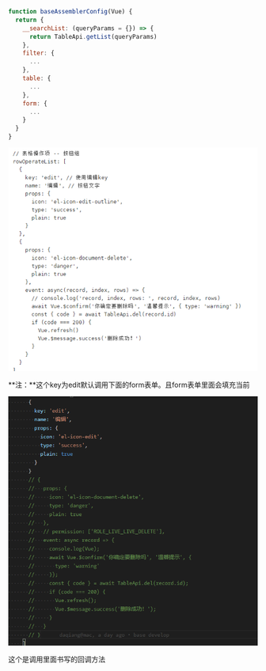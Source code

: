 ```js
function baseAssemblerConfig(Vue) {
  return {
    __searchList: (queryParams = {}) => {
      return TableApi.getList(queryParams)
    },
    filter: {
      ...
    },
    table: {
      ...
    },
    form: {
      ...
    }
  }
}
```

![image-20200901205434313](media\image-20200901205434313.png)

**注：**这个key为edit默认调用下面的form表单。且form表单里面会填充当前

![image-20200901205606918](media\image-20200901205606918.png)

这个是调用里面书写的回调方法

